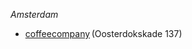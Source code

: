 *Amsterdam*

- [coffeecompany](https://coffeecompany.nl/locations/oosterdokskade-137/) (Oosterdokskade 137)
